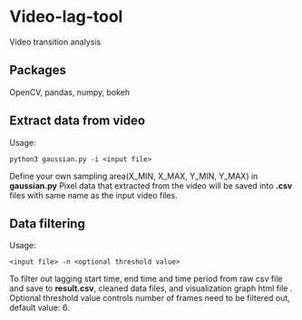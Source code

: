 # Video-lag-tool
Video transition analysis

## Packages
OpenCV, pandas, numpy, bokeh

## Extract data from video
Usage:
```
python3 gaussian.py -i <input file>
```
Define your own sampling area(X_MIN, X_MAX, Y_MIN, Y_MAX) in **gaussian.py** Pixel data that extracted from the video will be saved into **.csv** files with same name as the input video files.

## Data filtering
Usage:
```
<input file> -n <optional threshold value>
```
To filter out lagging start time, end time and time period from raw csv file and save to **result.csv**, cleaned data files, and visualization graph html file . Optional threshold value controls number of frames need to be filtered out, default value: 6.

